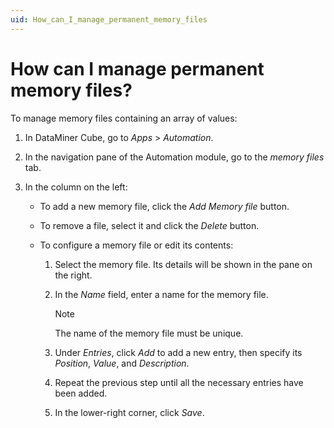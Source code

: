 ```yaml
---
uid: How_can_I_manage_permanent_memory_files
---
```


# How can I manage permanent memory files?

To manage memory files containing an array of values:

1. In DataMiner Cube, go to *Apps* > *Automation*.

1. In the navigation pane of the Automation module, go to the *memory files* tab.

1. In the column on the left:

   - To add a new memory file, click the *Add Memory file* button.

   - To remove a file, select it and click the *Delete* button.

   - To configure a memory file or edit its contents:

     1. Select the memory file. Its details will be shown in the pane on the right.

     1. In the *Name* field, enter a name for the memory file.

        > [!NOTE]
        > The name of the memory file must be unique.

     1. Under *Entries*, click *Add* to add a new entry, then specify its *Position*, *Value*, and *Description*.

     1. Repeat the previous step until all the necessary entries have been added.

     1. In the lower-right corner, click *Save*.
